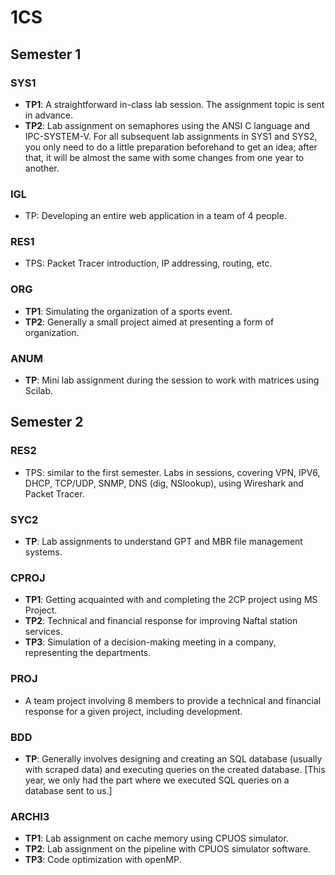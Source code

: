 # 1CS

## Semester 1

### SYS1

- **TP1**: A straightforward in-class lab session. The assignment topic is sent in advance.
- **TP2**: Lab assignment on semaphores using the ANSI C language and IPC-SYSTEM-V. For all subsequent lab assignments in SYS1 and SYS2, you only need to do a little preparation beforehand to get an idea; after that, it will be almost the same with some changes from one year to another.

### IGL

- TP: Developing an entire web application in a team of 4 people.

### RES1

- TPS: Packet Tracer introduction, IP addressing, routing, etc.

### ORG

- **TP1**: Simulating the organization of a sports event.
- **TP2**: Generally a small project aimed at presenting a form of organization.

### ANUM

- **TP**: Mini lab assignment during the session to work with matrices using Scilab.

## Semester 2

### RES2

- TPS: similar to the first semester. Labs in sessions, covering VPN, IPV6, DHCP, TCP/UDP, SNMP, DNS (dig, NSlookup), using Wireshark and Packet Tracer.

### SYC2

- **TP**: Lab assignments to understand GPT and MBR file management systems.

### CPROJ

- **TP1**: Getting acquainted with and completing the 2CP project using MS Project.
- **TP2**: Technical and financial response for improving Naftal station services.
- **TP3**: Simulation of a decision-making meeting in a company, representing the departments.

### PROJ

- A team project involving 8 members to provide a technical and financial response for a given project, including development.

### BDD

- **TP**: Generally involves designing and creating an SQL database (usually with scraped data) and executing queries on the created database. [This year, we only had the part where we executed SQL queries on a database sent to us.]

### ARCHI3

- **TP1**: Lab assignment on cache memory using CPUOS simulator.
- **TP2**: Lab assignment on the pipeline with CPUOS simulator software.
- **TP3**: Code optimization with openMP.
